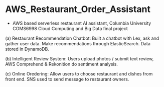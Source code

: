 # AWS_Restaurant_Order_Assistant

- AWS based serverless restaurant AI assistant, Columbia University COMS6998 Cloud Computing and Big Data final project

(a) Restaurant Recommendation Chatbot: Built a chatbot with Lex, ask and gather user data. Make recommendations through ElasticSearch. Data stored in DynamoDB. 

(b) Intelligent Review System: Users upload photos \/ submit text review, AWS Comprehend \& Rekonition do sentiment analysis.

(c) Online Oredering: Allow users to choose restaurant and dishes from front end. SNS used to send message to restaurant owners.
